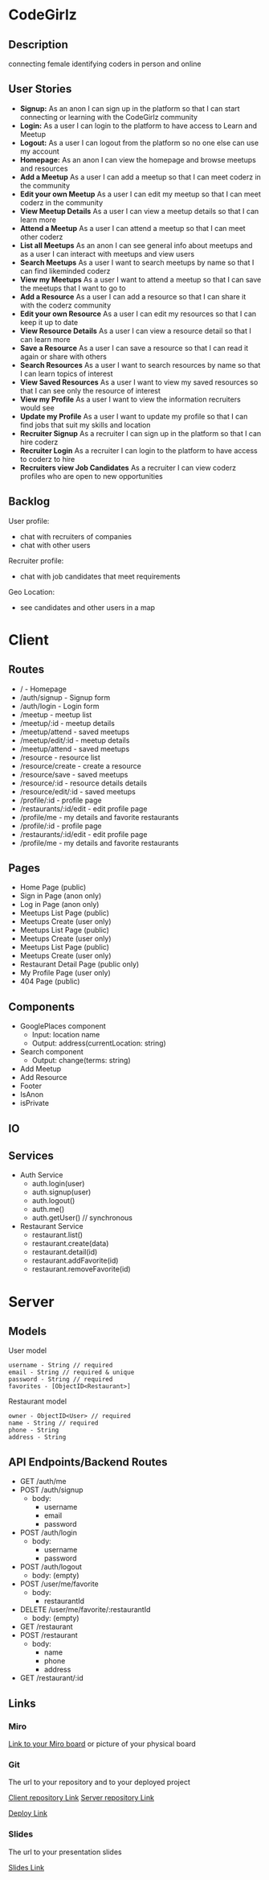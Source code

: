 # CodeGirlz

## Description

connecting female identifying coders
in person and online

## User Stories

- **Signup:** As an anon I can sign up in the platform so that I can start connecting or learning with the CodeGirlz community
- **Login:** As a user I can login to the platform to have access to Learn and Meetup
- **Logout:** As a user I can logout from the platform so no one else can use my account
- **Homepage:** As an anon I can view the homepage and browse meetups and resources
- **Add a Meetup** As a user I can add a meetup so that I can meet coderz in the community
- **Edit your own Meetup** As a user I can edit my meetup so that I can meet coderz in the community
- **View Meetup Details** As a user I can view a meetup details so that I can learn more
- **Attend a Meetup** As a user I can attend a meetup so that I can meet other coderz
- **List all Meetups** As an anon I can see general info about meetups and as a user I can interact with meetups and view users
- **Search Meetups** As a user I want to search meetups by name so that I can find likeminded coderz
- **View my Meetups** As a user I want to attend a meetup so that I can save the meetups that I want to go to
- **Add a Resource** As a user I can add a resource so that I can share it with the coderz community
- **Edit your own Resource** As a user I can edit my resources so that I can keep it up to date
- **View Resource Details** As a user I can view a resource detail so that I can learn more
- **Save a Resource** As a user I can save a resource so that I can read it again or share with others
- **Search Resources** As a user I want to search resources by name so that I can learn topics of interest
- **View Saved Resources** As a user I want to view my saved resources so that I can see only the resource of interest
- **View my Profile** As a user I want to view the information recruiters would see
- **Update my Profile** As a user I want to update my profile so that I can find jobs that suit my skills and location
- **Recruiter Signup** As a recruiter I can sign up in the platform so that I can hire coderz
- **Recruiter Login** As a recruiter I can login to the platform to have access to coderz to hire
- **Recruiters view Job Candidates** As a recruiter I can view coderz profiles who are open to new opportunities

## Backlog

User profile:

- chat with recruiters of companies
- chat with other users

Recruiter profile:

- chat with job candidates that meet requirements

Geo Location:

- see candidates and other users in a map

# Client

## Routes

- / - Homepage
- /auth/signup - Signup form
- /auth/login - Login form
- /meetup - meetup list
- /meetup/:id - meetup details
- /meetup/attend - saved meetups
- /meetup/edit/:id - meetup details
- /meetup/attend - saved meetups
- /resource - resource list
- /resource/create - create a resource
- /resource/save - saved meetups
- /resource/:id - resource details details
- /resource/edit/:id - saved meetups
- /profile/:id - profile page
- /restaurants/:id/edit - edit profile page
- /profile/me - my details and favorite restaurants
- /profile/:id - profile page
- /restaurants/:id/edit - edit profile page
- /profile/me - my details and favorite restaurants

## Pages

- Home Page (public)
- Sign in Page (anon only)
- Log in Page (anon only)
- Meetups List Page (public)
- Meetups Create (user only)
- Meetups List Page (public)
- Meetups Create (user only)
- Meetups List Page (public)
- Meetups Create (user only)
- Restaurant Detail Page (public only)
- My Profile Page (user only)
- 404 Page (public)

## Components

- GooglePlaces component
  - Input: location name
  - Output: address(currentLocation: string)
- Search component
  - Output: change(terms: string)
- Add Meetup
- Add Resource
- Footer
- IsAnon
- isPrivate

## IO

## Services

- Auth Service
  - auth.login(user)
  - auth.signup(user)
  - auth.logout()
  - auth.me()
  - auth.getUser() // synchronous
- Restaurant Service
  - restaurant.list()
  - restaurant.create(data)
  - restaurant.detail(id)
  - restaurant.addFavorite(id)
  - restaurant.removeFavorite(id)

# Server

## Models

User model

```
username - String // required
email - String // required & unique
password - String // required
favorites - [ObjectID<Restaurant>]
```

Restaurant model

```
owner - ObjectID<User> // required
name - String // required
phone - String
address - String
```

## API Endpoints/Backend Routes

- GET /auth/me
- POST /auth/signup
  - body:
    - username
    - email
    - password
- POST /auth/login
  - body:
    - username
    - password
- POST /auth/logout
  - body: (empty)
- POST /user/me/favorite
  - body:
    - restaurantId
- DELETE /user/me/favorite/:restaurantId
  - body: (empty)
- GET /restaurant
- POST /restaurant
  - body:
    - name
    - phone
    - address
- GET /restaurant/:id

## Links

### Miro

[Link to your Miro board](https://miro.com/app/board/uXjVMc7IG7U=/?share_link_id=474114558931) or picture of your physical board

### Git

The url to your repository and to your deployed project

[Client repository Link](https://github.com/AzizaHalder/codegirlz-app-client)
[Server repository Link](https://github.com/AzizaHalder/codegirlz-app-server)

[Deploy Link](http://heroku.com)

### Slides

The url to your presentation slides

[Slides Link](http://slides.com)
